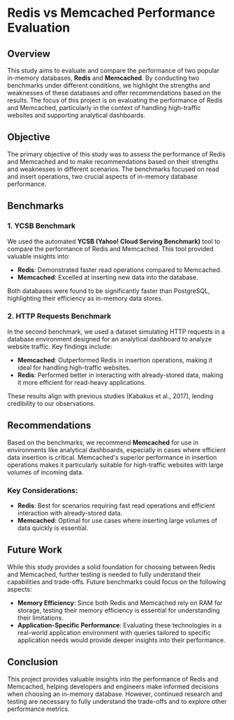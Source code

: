 # Redis vs Memcached Performance Evaluation

## Overview
This study aims to evaluate and compare the performance of two popular in-memory databases, **Redis** and **Memcached**. By conducting two benchmarks under different conditions, we highlight the strengths and weaknesses of these databases and offer recommendations based on the results. The focus of this project is on evaluating the performance of Redis and Memcached, particularly in the context of handling high-traffic websites and supporting analytical dashboards.

## Objective
The primary objective of this study was to assess the performance of Redis and Memcached and to make recommendations based on their strengths and weaknesses in different scenarios. The benchmarks focused on read and insert operations, two crucial aspects of in-memory database performance.

## Benchmarks

### 1. **YCSB Benchmark**
We used the automated **YCSB (Yahoo! Cloud Serving Benchmark)** tool to compare the performance of Redis and Memcached. This tool provided valuable insights into:

- **Redis**: Demonstrated faster read operations compared to Memcached.
- **Memcached**: Excelled at inserting new data into the database.

Both databases were found to be significantly faster than PostgreSQL, highlighting their efficiency as in-memory data stores.

### 2. **HTTP Requests Benchmark**
In the second benchmark, we used a dataset simulating HTTP requests in a database environment designed for an analytical dashboard to analyze website traffic. Key findings include:

- **Memcached**: Outperformed Redis in insertion operations, making it ideal for handling high-traffic websites.
- **Redis**: Performed better in interacting with already-stored data, making it more efficient for read-heavy applications.

These results align with previous studies (Kabakus et al., 2017), lending credibility to our observations.

## Recommendations
Based on the benchmarks, we recommend **Memcached** for use in environments like analytical dashboards, especially in cases where efficient data insertion is critical. Memcached's superior performance in insertion operations makes it particularly suitable for high-traffic websites with large volumes of incoming data.

### Key Considerations:
- **Redis**: Best for scenarios requiring fast read operations and efficient interaction with already-stored data.
- **Memcached**: Optimal for use cases where inserting large volumes of data quickly is essential.

## Future Work
While this study provides a solid foundation for choosing between Redis and Memcached, further testing is needed to fully understand their capabilities and trade-offs. Future benchmarks could focus on the following aspects:

- **Memory Efficiency**: Since both Redis and Memcached rely on RAM for storage, testing their memory efficiency is essential for understanding their limitations.
- **Application-Specific Performance**: Evaluating these technologies in a real-world application environment with queries tailored to specific application needs would provide deeper insights into their performance.

## Conclusion
This project provides valuable insights into the performance of Redis and Memcached, helping developers and engineers make informed decisions when choosing an in-memory database. However, continued research and testing are necessary to fully understand the trade-offs and to explore other performance metrics.
